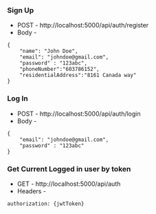 ### Sign Up

- POST - http://localhost:5000/api/auth/register
- Body -

```
{
    "name": "John Doe",
    "email": "johndoe@gmail.com",
    "password" : "123abc",
    "phoneNumber":"603786152",
    "residentialAddress":"8161 Canada way"
}
```

### Log In

- POST - http://localhost:5000/api/auth/login
- Body -

```
{
    "email": "johndoe@gmail.com",
    "password" : "123abc"
}
```

### Get Current Logged in user by token

- GET - http://localhost:5000/api/auth
- Headers -

```
authorization: {jwtToken}
```

